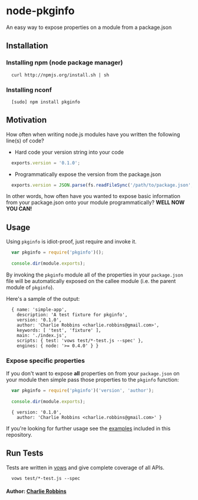 # node-pkginfo

An easy way to expose properties on a module from a package.json

## Installation

### Installing npm (node package manager)
```
  curl http://npmjs.org/install.sh | sh
```

### Installing nconf
```
  [sudo] npm install pkginfo
```

## Motivation
How often when writing node.js modules have you written the following line(s) of code? 

* Hard code your version string into your code

``` js
  exports.version = '0.1.0';
```

* Programmatically expose the version from the package.json

``` js
  exports.version = JSON.parse(fs.readFileSync('/path/to/package.json', 'utf8')).version;
```

In other words, how often have you wanted to expose basic information from your package.json onto your module programmatically? **WELL NOW YOU CAN!**

## Usage

Using `pkginfo` is idiot-proof, just require and invoke it. 

``` js
  var pkginfo = require('pkginfo')();
  
  console.dir(module.exports);
```

By invoking the `pkginfo` module all of the properties in your `package.json` file will be automatically exposed on the callee module (i.e. the parent module of `pkginfo`). 

Here's a sample of the output:

```
  { name: 'simple-app',
    description: 'A test fixture for pkginfo',
    version: '0.1.0',
    author: 'Charlie Robbins <charlie.robbins@gmail.com>',
    keywords: [ 'test', 'fixture' ],
    main: './index.js',
    scripts: { test: 'vows test/*-test.js --spec' },
    engines: { node: '>= 0.4.0' } }
```

### Expose specific properties
If you don't want to expose **all** properties on from your `package.json` on your module then simple pass those properties to the `pkginfo` function:

``` js
  var pkginfo = require('pkginfo')('version', 'author');
  
  console.dir(module.exports);
```

```
  { version: '0.1.0',
    author: 'Charlie Robbins <charlie.robbins@gmail.com>' }
```

If you're looking for further usage see the [examples][0] included in this repository. 

## Run Tests
Tests are written in [vows][1] and give complete coverage of all APIs.

```
  vows test/*-test.js --spec
```

[0]: https://github.com/indexzero/node-pkginfo/tree/master/examples
[1]: http://vowsjs.org

#### Author: [Charlie Robbins](http://nodejitsu.com)